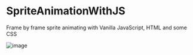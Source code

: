 # SpriteAnimationWithJS

Frame by frame sprite animating with Vanilla JavaScript, HTML and some CSS

![image](https://user-images.githubusercontent.com/57664956/132050278-75db8260-6cd6-4345-ba1b-361396975830.png)

